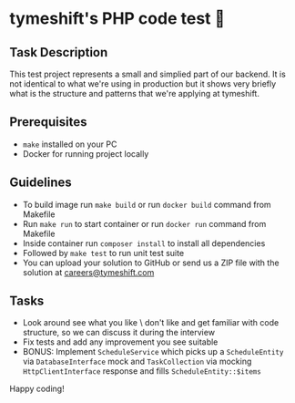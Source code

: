# tymeshift's PHP code test 🧪

## Task Description 
This test project represents a small and simplied part of our backend. It is not identical to what we're using in production but it shows very briefly what is the structure and patterns that we're applying at tymeshift.

## Prerequisites
- `make` installed on your PC
- Docker for running project locally

## Guidelines 
- To build image run `make build` or run `docker build` command from Makefile
- Run `make run` to start container or run `docker run` command from Makefile
- Inside container run `composer install` to install all dependencies 
- Followed by `make test` to run unit test suite
- You can upload your solution to GitHub or send us a ZIP file with the solution at careers@tymeshift.com

## Tasks
- Look around see what you like \ don't like and get familiar with code structure, so we can discuss it during the interview
- Fix tests and add any improvement you see suitable
- BONUS: Implement `ScheduleService` which picks up a `ScheduleEntity` via `DatabaseInterface` mock and `TaskCollection`
via mocking `HttpClientInterface` response and fills `ScheduleEntity::$items`

Happy coding!
